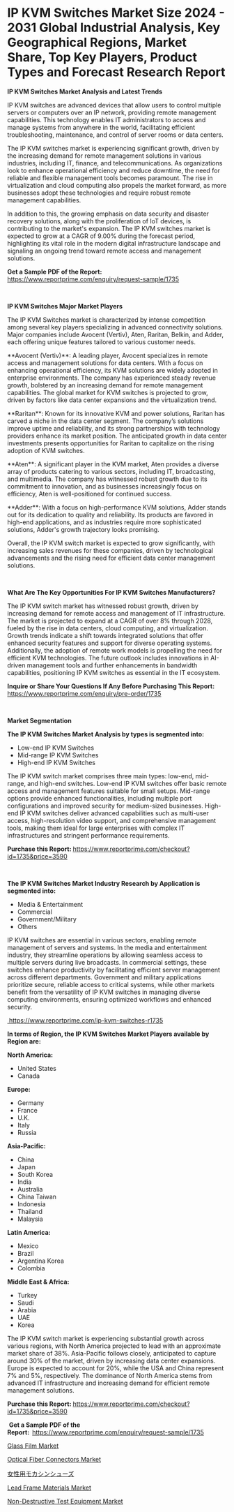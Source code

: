 <p><h1>IP KVM Switches Market Size 2024 - 2031 Global Industrial Analysis, Key Geographical Regions, Market Share, Top Key Players, Product Types and Forecast Research Report</h1></p><p><strong>IP KVM Switches Market Analysis and Latest Trends</strong></p>
<p><p>IP KVM switches are advanced devices that allow users to control multiple servers or computers over an IP network, providing remote management capabilities. This technology enables IT administrators to access and manage systems from anywhere in the world, facilitating efficient troubleshooting, maintenance, and control of server rooms or data centers.</p><p>The IP KVM switches market is experiencing significant growth, driven by the increasing demand for remote management solutions in various industries, including IT, finance, and telecommunications. As organizations look to enhance operational efficiency and reduce downtime, the need for reliable and flexible management tools becomes paramount. The rise in virtualization and cloud computing also propels the market forward, as more businesses adopt these technologies and require robust remote management capabilities.</p><p>In addition to this, the growing emphasis on data security and disaster recovery solutions, along with the proliferation of IoT devices, is contributing to the market's expansion. The IP KVM switches market is expected to grow at a CAGR of 9.00% during the forecast period, highlighting its vital role in the modern digital infrastructure landscape and signaling an ongoing trend toward remote access and management solutions.</p></p>
<p><strong>Get a Sample PDF of the Report:&nbsp;</strong> <a href="https://www.reportprime.com/enquiry/request-sample/1735">https://www.reportprime.com/enquiry/request-sample/1735</a></p>
<p>&nbsp;</p>
<p><strong>IP KVM Switches Major Market Players</strong></p>
<p><p>The IP KVM Switches market is characterized by intense competition among several key players specializing in advanced connectivity solutions. Major companies include Avocent (Vertiv), Aten, Raritan, Belkin, and Adder, each offering unique features tailored to various customer needs.</p><p>**Avocent (Vertiv)**: A leading player, Avocent specializes in remote access and management solutions for data centers. With a focus on enhancing operational efficiency, its KVM solutions are widely adopted in enterprise environments. The company has experienced steady revenue growth, bolstered by an increasing demand for remote management capabilities. The global market for KVM switches is projected to grow, driven by factors like data center expansions and the virtualization trend.</p><p>**Raritan**: Known for its innovative KVM and power solutions, Raritan has carved a niche in the data center segment. The company’s solutions improve uptime and reliability, and its strong partnerships with technology providers enhance its market position. The anticipated growth in data center investments presents opportunities for Raritan to capitalize on the rising adoption of KVM switches.</p><p>**Aten**: A significant player in the KVM market, Aten provides a diverse array of products catering to various sectors, including IT, broadcasting, and multimedia. The company has witnessed robust growth due to its commitment to innovation, and as businesses increasingly focus on efficiency, Aten is well-positioned for continued success.</p><p>**Adder**: With a focus on high-performance KVM solutions, Adder stands out for its dedication to quality and reliability. Its products are favored in high-end applications, and as industries require more sophisticated solutions, Adder's growth trajectory looks promising.</p><p>Overall, the IP KVM switch market is expected to grow significantly, with increasing sales revenues for these companies, driven by technological advancements and the rising need for efficient data center management solutions.</p></p>
<p>&nbsp;</p>
<p><strong>What Are The Key Opportunities For IP KVM Switches Manufacturers?</strong></p>
<p><p>The IP KVM switch market has witnessed robust growth, driven by increasing demand for remote access and management of IT infrastructure. The market is projected to expand at a CAGR of over 8% through 2028, fueled by the rise in data centers, cloud computing, and virtualization. Growth trends indicate a shift towards integrated solutions that offer enhanced security features and support for diverse operating systems. Additionally, the adoption of remote work models is propelling the need for efficient KVM technologies. The future outlook includes innovations in AI-driven management tools and further enhancements in bandwidth capabilities, positioning IP KVM switches as essential in the IT ecosystem.</p></p>
<p><strong>Inquire or Share Your Questions If Any Before Purchasing This Report:</strong> <a href="https://www.reportprime.com/enquiry/pre-order/1735">https://www.reportprime.com/enquiry/pre-order/1735</a></p>
<p>&nbsp;</p>
<p><strong>Market Segmentation</strong></p>
<p><strong>The IP KVM Switches Market Analysis by types is segmented into:</strong></p>
<p><ul><li>Low-end IP KVM Switches</li><li>Mid-range IP KVM Switches</li><li>High-end IP KVM Switches</li></ul></p>
<p><p>The IP KVM switch market comprises three main types: low-end, mid-range, and high-end switches. Low-end IP KVM switches offer basic remote access and management features suitable for small setups. Mid-range options provide enhanced functionalities, including multiple port configurations and improved security for medium-sized businesses. High-end IP KVM switches deliver advanced capabilities such as multi-user access, high-resolution video support, and comprehensive management tools, making them ideal for large enterprises with complex IT infrastructures and stringent performance requirements.</p></p>
<p><strong>Purchase this Report:&nbsp;</strong><a href="https://www.reportprime.com/checkout?id=1735&price=3590">https://www.reportprime.com/checkout?id=1735&price=3590</a></p>
<p>&nbsp;</p>
<p><strong>The IP KVM Switches Market Industry Research by Application is segmented into:</strong></p>
<p><ul><li>Media & Entertainment</li><li>Commercial</li><li>Government/Military</li><li>Others</li></ul></p>
<p><p>IP KVM switches are essential in various sectors, enabling remote management of servers and systems. In the media and entertainment industry, they streamline operations by allowing seamless access to multiple servers during live broadcasts. In commercial settings, these switches enhance productivity by facilitating efficient server management across different departments. Government and military applications prioritize secure, reliable access to critical systems, while other markets benefit from the versatility of IP KVM switches in managing diverse computing environments, ensuring optimized workflows and enhanced security.</p></p>
<p><a href="https://www.reportprime.com/ip-kvm-switches-r1735">&nbsp;https://www.reportprime.com/ip-kvm-switches-r1735</a></p>
<p><strong>In terms of Region, the IP KVM Switches Market Players available by Region are:</strong></p>
<p>
    <p> <strong> North America: </strong>
        <ul>
            <li>United States</li>
            <li>Canada</li>
        </ul>
        </p> 
    <p> <strong> Europe: </strong>
        <ul>
            <li>Germany</li>
            <li>France</li>
            <li>U.K.</li>
            <li>Italy</li>
            <li>Russia</li>
        </ul>
        </p> 
    <p> <strong> Asia-Pacific: </strong>
        <ul>
            <li>China</li>
            <li>Japan</li>
            <li>South Korea</li>
            <li>India</li>
            <li>Australia</li>
            <li>China Taiwan</li>
            <li>Indonesia</li>
            <li>Thailand</li>
            <li>Malaysia</li>
        </ul>
        </p> 
    <p> <strong> Latin America: </strong>
        <ul>
            <li>Mexico</li>
            <li>Brazil</li>
            <li>Argentina Korea</li>
            <li>Colombia</li>
        </ul>
        </p> 
    <p> <strong> Middle East & Africa: </strong>
        <ul>
            <li>Turkey</li>
            <li>Saudi</li>
            <li>Arabia</li>
            <li>UAE</li>
            <li>Korea</li>
        </ul>
    </p>
    </p>
<p><p>The IP KVM switch market is experiencing substantial growth across various regions, with North America projected to lead with an approximate market share of 38%. Asia-Pacific follows closely, anticipated to capture around 30% of the market, driven by increasing data center expansions. Europe is expected to account for 20%, while the USA and China represent 7% and 5%, respectively. The dominance of North America stems from advanced IT infrastructure and increasing demand for efficient remote management solutions.</p></p>
<p><strong>Purchase this Report: </strong><a href="https://www.reportprime.com/checkout?id=1735&price=3590">https://www.reportprime.com/checkout?id=1735&price=3590</a></p>
<p>&nbsp;<strong>Get a Sample PDF of the Report:&nbsp;&nbsp;</strong><a href="https://www.reportprime.com/enquiry/request-sample/1735">https://www.reportprime.com/enquiry/request-sample/1735</a></p>
<p><strong></strong></p>
<p><p><a href="https://www.linkedin.com/pulse/glass-film-market-trends-strategic-insights-2024-2031-ideauda-9mumf?trackingId=xn%2Bf11EWQ5OLYwEcAeTB%2FA%3D%3D">Glass Film Market</a></p><p><a href="https://github.com/gulaimolin/Market-Research-Report-List-6/blob/main/optical-fiber-connectors-market.md">Optical Fiber Connectors Market</a></p><p><a href="https://medium.com/@roseperez232/%E5%A5%B3%E6%80%A7%E7%94%A8%E3%83%A2%E3%82%AB%E3%82%B7%E3%83%B3%E3%82%B7%E3%83%A5%E3%83%BC%E3%82%BA%E5%B8%82%E5%A0%B4-%E3%82%B0%E3%83%AD%E3%83%BC%E3%83%90%E3%83%AB%E5%B8%82%E5%A0%B4%E3%82%B7%E3%82%A7%E3%82%A2%E3%81%A8%E3%83%A9%E3%83%B3%E3%82%AD%E3%83%B3%E3%82%B0-%E5%85%A8%E4%BD%93%E3%81%AE%E5%A3%B2%E4%B8%8A%E3%81%A8%E9%9C%80%E8%A6%81%E4%BA%88%E6%B8%AC2024%E5%B9%B4-2031%E5%B9%B4-96375fee82b6">女性用モカシンシューズ</a></p><p><a href="https://github.com/RoccoManning/Market-Research-Report-List-6/blob/main/lead-frame-materials-market.md">Lead Frame Materials Market</a></p><p><a href="https://issuu.com/reportprime-2/docs/non-destructive-test-equipment-mark_21c022fdeaef4c">Non-Destructive Test Equipment Market</a></p></p>